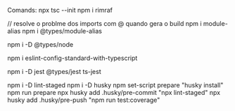 Comands:
npx tsc --init
npm i rimraf

// resolve o problme dos imports com @ quando gera o build
npm i module-alias
npm i @types/module-alias

npm i -D @types/node

npm i eslint-config-standard-with-typescript

npm i -D jest @types/jest ts-jest

npm i -D lint-staged
npm i -D husky
npm set-script prepare "husky install"
npm run prepare
npx husky add .husky/pre-commit "npx lint-staged"
npx husky add .husky/pre-push "npm run test:coverage"
